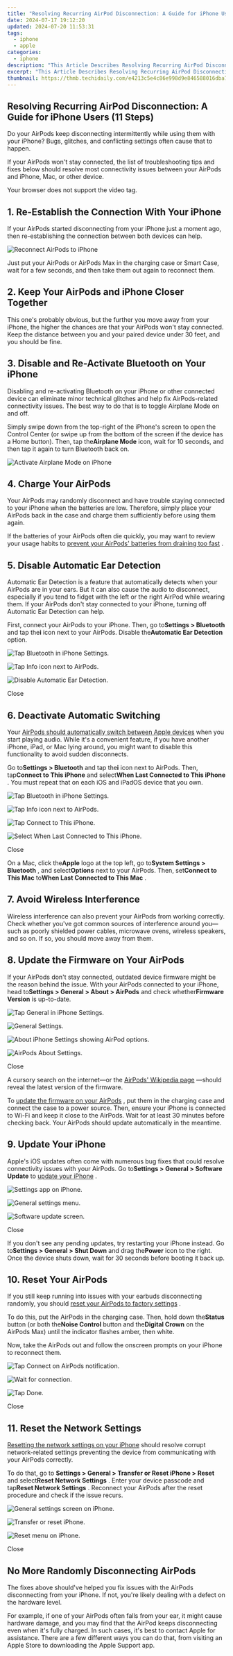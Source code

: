 ```yaml
---
title: "Resolving Recurring AirPod Disconnection: A Guide for iPhone Users (11 Steps)"
date: 2024-07-17 19:12:20
updated: 2024-07-20 11:53:31
tags:
  - iphone
  - apple
categories:
  - iphone
description: "This Article Describes Resolving Recurring AirPod Disconnection: A Guide for iPhone Users (11 Steps)"
excerpt: "This Article Describes Resolving Recurring AirPod Disconnection: A Guide for iPhone Users (11 Steps)"
thumbnail: https://thmb.techidaily.com/e4213c5e4c86e998d9e846588016dba7deca4bf6921cbfe7e8f44226fe4f146f.jpg
---
```


## Resolving Recurring AirPod Disconnection: A Guide for iPhone Users (11 Steps)

 Do your AirPods keep disconnecting intermittently while using them with your iPhone? Bugs, glitches, and conflicting settings often cause that to happen.

 If your AirPods won't stay connected, the list of troubleshooting tips and fixes below should resolve most connectivity issues between your AirPods and iPhone, Mac, or other device.

 Your browser does not support the video tag.

## 1\. Re-Establish the Connection With Your iPhone

 If your AirPods started disconnecting from your iPhone just a moment ago, then re-establishing the connection between both devices can help.

![Reconnect AirPods to iPhone](https://static1.makeuseofimages.com/wordpress/wp-content/uploads/2021/04/1-reconnect-airpods-e1619179489556.jpg)

 Just put your AirPods or AirPods Max in the charging case or Smart Case, wait for a few seconds, and then take them out again to reconnect them.

## 2\. Keep Your AirPods and iPhone Closer Together

 This one's probably obvious, but the further you move away from your iPhone, the higher the chances are that your AirPods won't stay connected. Keep the distance between you and your paired device under 30 feet, and you should be fine.

## 3\. Disable and Re-Activate Bluetooth on Your iPhone

 Disabling and re-activating Bluetooth on your iPhone or other connected device can eliminate minor technical glitches and help fix AirPods-related connectivity issues. The best way to do that is to toggle Airplane Mode on and off.

 Simply swipe down from the top-right of the iPhone's screen to open the Control Center (or swipe up from the bottom of the screen if the device has a Home button). Then, tap the**Airplane Mode** icon, wait for 10 seconds, and then tap it again to turn Bluetooth back on.

![Activate Airplane Mode on iPhone](https://static1.makeuseofimages.com/wordpress/wp-content/uploads/2021/02/2-airplane-mode-iphone-e1619179705753.jpg)

## 4\. Charge Your AirPods

 Your AirPods may randomly disconnect and have trouble staying connected to your iPhone when the batteries are low. Therefore, simply place your AirPods back in the case and charge them sufficiently before using them again.

 If the batteries of your AirPods often die quickly, you may want to review your usage habits to [prevent your AirPods' batteries from draining too fast](https://www.makeuseof.com/how-to-stop-airpods-battery-dying/) .

## 5\. Disable Automatic Ear Detection

 Automatic Ear Detection is a feature that automatically detects when your AirPods are in your ears. But it can also cause the audio to disconnect, especially if you tend to fidget with the left or the right AirPod while wearing them. If your AirPods don't stay connected to your iPhone, turning off Automatic Ear Detection can help.

 First, connect your AirPods to your iPhone. Then, go to**Settings > Bluetooth** and tap the**i** icon next to your AirPods. Disable the**Automatic Ear Detection** option.

![Tap Bluetooth in iPhone Settings.](https://static1.makeuseofimages.com/wordpress/wp-content/uploads/2021/02/3-iphone-settings.png)

![Tap Info icon next to AirPods.](https://static1.makeuseofimages.com/wordpress/wp-content/uploads/2021/02/4-bluetooth-devices.png)

![Disable Automatic Ear Detection.](https://static1.makeuseofimages.com/wordpress/wp-content/uploads/2021/02/5-airpods-disalbe-automatic-ear-detection.png)

Close

## 6\. Deactivate Automatic Switching

 Your [AirPods should automatically switch between Apple devices](https://www.makeuseof.com/fix-airpods-not-switching-automatically/) when you start playing audio. While it's a convenient feature, if you have another iPhone, iPad, or Mac lying around, you might want to disable this functionality to avoid sudden disconnects.

 Go to**Settings > Bluetooth** and tap the**i** icon next to AirPods. Then, tap**Connect to This iPhone** and select**When Last Connected to This iPhone** . You must repeat that on each iOS and iPadOS device that you own.

![Tap Bluetooth in iPhone Settings.](https://static1.makeuseofimages.com/wordpress/wp-content/uploads/2021/02/6-iphone-settings.png)

![Tap Info icon next to AirPods.](https://static1.makeuseofimages.com/wordpress/wp-content/uploads/2021/04/7-bluetooth-devices.png)

![Tap Connect to This iPhone.](https://static1.makeuseofimages.com/wordpress/wp-content/uploads/2021/04/8-airpods-bluetooth-settings.png)

![Select When Last Connected to This iPhone.](https://static1.makeuseofimages.com/wordpress/wp-content/uploads/2021/04/9-airpods-disable-automatic-switching.png)

Close

 On a Mac, click the**Apple** logo at the top left, go to**System Settings > Bluetooth** , and select**Options** next to your AirPods. Then, set**Connect to This Mac** to**When Last Connected to This Mac** .

## 7\. Avoid Wireless Interference

 Wireless interference can also prevent your AirPods from working correctly. Check whether you've got common sources of interference around you—such as poorly shielded power cables, microwave ovens, wireless speakers, and so on. If so, you should move away from them.

## 8\. Update the Firmware on Your AirPods

 If your AirPods don't stay connected, outdated device firmware might be the reason behind the issue. With your AirPods connected to your iPhone, head to**Settings > General > About > AirPods** and check whether**Firmware Version** is up-to-date.

![Tap General in iPhone Settings.](https://static1.makeuseofimages.com/wordpress/wp-content/uploads/2021/04/10-iphone-settings.png)

![General Settings.](https://static1.makeuseofimages.com/wordpress/wp-content/uploads/2021/04/11-iphone-general-settings.png)

![About iPhone Settings showing AirPod options.](https://static1.makeuseofimages.com/wordpress/wp-content/uploads/2021/04/12-iphone-about-screen.png)

![AirPods About Settings.](https://static1.makeuseofimages.com/wordpress/wp-content/uploads/2021/04/13-check-airpods-firmware-version.png)

Close

 A cursory search on the internet—or the [AirPods' Wikipedia page](https://en.wikipedia.org/wiki/AirPods) —should reveal the latest version of the firmware.

 To [update the firmware on your AirPods](https://www.makeuseof.com/how-to-update-airpods/) , put them in the charging case and connect the case to a power source. Then, ensure your iPhone is connected to Wi-Fi and keep it close to the AirPods. Wait for at least 30 minutes before checking back. Your AirPods should update automatically in the meantime.

## 9\. Update Your iPhone

 Apple's iOS updates often come with numerous bug fixes that could resolve connectivity issues with your AirPods. Go to**Settings > General > Software Update** to [update your iPhone](https://www.makeuseof.com/tag/update-iphone-ios-apps-data/) .

![Settings app on iPhone.](https://static1.makeuseofimages.com/wordpress/wp-content/uploads/2022/07/1-settings-app.PNG)

![General settings menu.](https://static1.makeuseofimages.com/wordpress/wp-content/uploads/2022/07/2-general-settings.PNG)

![Software update screen.](https://static1.makeuseofimages.com/wordpress/wp-content/uploads/2022/07/3-software-update.PNG)

Close

 If you don't see any pending updates, try restarting your iPhone instead. Go to**Settings > General > Shut Down** and drag the**Power** icon to the right. Once the device shuts down, wait for 30 seconds before booting it back up.

## 10\. Reset Your AirPods

 If you still keep running into issues with your earbuds disconnecting randomly, you should [reset your AirPods to factory settings](https://www.makeuseof.com/how-to-reset-airpods/) .

 To do this, put the AirPods in the charging case. Then, hold down the**Status** button (or both the**Noise Control** button and the**Digital Crown** on the AirPods Max) until the indicator flashes amber, then white.

 Now, take the AirPods out and follow the onscreen prompts on your iPhone to reconnect them.

![Tap Connect on AirPods notification.](https://static1.makeuseofimages.com/wordpress/wp-content/uploads/2021/04/14-airpods-connect-notification.png)

![Wait for connection.](https://static1.makeuseofimages.com/wordpress/wp-content/uploads/2021/04/15-airpods-connecting.png)

![Tap Done.](https://static1.makeuseofimages.com/wordpress/wp-content/uploads/2021/04/16-airpods-connected.png)

Close

## 11\. Reset the Network Settings

[Resetting the network settings on your iPhone](https://www.makeuseof.com/how-to-reset-network-settings-iphone/) should resolve corrupt network-related settings preventing the device from communicating with your AirPods correctly.

 To do that, go to **Settings > General > Transfer or Reset iPhone > Reset** and select**Reset Network Settings** . Enter your device passcode and tap**Reset Network Settings** . Reconnect your AirPods after the reset procedure and check if the issue recurs.

![General settings screen on iPhone.](https://static1.makeuseofimages.com/wordpress/wp-content/uploads/2021/11/4-general-settings-1.PNG)

![Transfer or reset iPhone.](https://static1.makeuseofimages.com/wordpress/wp-content/uploads/2021/11/5-transfer-reset-screen-1.PNG)

![Reset menu on iPhone.](https://static1.makeuseofimages.com/wordpress/wp-content/uploads/2021/11/6-reset-menu-1.PNG)

Close

## No More Randomly Disconnecting AirPods

 The fixes above should've helped you fix issues with the AirPods disconnecting from your iPhone. If not, you're likely dealing with a defect on the hardware level.

 For example, if one of your AirPods often falls from your ear, it might cause hardware damage, and you may find that the AirPod keeps disconnecting even when it's fully charged. In such cases, it's best to contact Apple for assistance. There are a few different ways you can do that, from visiting an Apple Store to downloading the Apple Support app.

<ins class="adsbygoogle"
     style="display:block"
     data-ad-format="autorelaxed"
     data-ad-client="ca-pub-7571918770474297"
     data-ad-slot="1223367746"></ins>



<ins class="adsbygoogle"
     style="display:block"
     data-ad-client="ca-pub-7571918770474297"
     data-ad-slot="8358498916"
     data-ad-format="auto"
     data-full-width-responsive="true"></ins>

